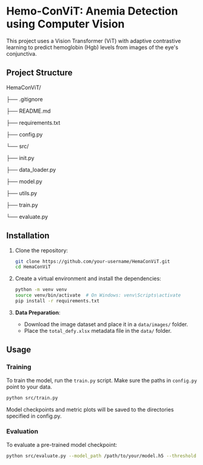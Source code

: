 # Hemo-ConViT: Anemia Detection using Computer Vision

This project uses a Vision Transformer (ViT) with adaptive contrastive learning to predict hemoglobin (Hgb) levels from images of the eye's conjunctiva.

## Project Structure
HemaConViT/

├── .gitignore

├── README.md

├── requirements.txt

├── config.py

└── src/

├── init.py

├── data_loader.py

├── model.py

├── utils.py

├── train.py

└── evaluate.py


## Installation
1.  Clone the repository:
    ```bash
    git clone https://github.com/your-username/HemaConViT.git
    cd HemaConViT
    ```

2.  Create a virtual environment and install the dependencies:
    ```bash
    python -m venv venv
    source venv/bin/activate  # On Windows: venv\Scripts\activate
    pip install -r requirements.txt
    ```

3.  **Data Preparation**:
    - Download the image dataset and place it in a `data/images/` folder.
    - Place the `total_defy.xlsx` metadata file in the `data/` folder.

## Usage

### Training

To train the model, run the `train.py` script. Make sure the paths in `config.py` point to your data.

```bash
python src/train.py
 ```

Model checkpoints and metric plots will be saved to the directories specified in config.py.

### Evaluation

To evaluate a pre-trained model checkpoint:

```bash
python src/evaluate.py --model_path /path/to/your/model.h5 --threshold 12.0
```
